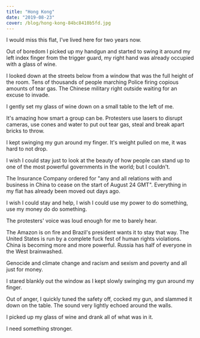 ```yaml
---
title: "Hong Kong"
date: "2019-08-23"
cover: /blog/hong-kong-84bc8410b5fd.jpg
---
```


I would miss this flat, I've lived here for two years now.

Out of boredom I picked up my handgun and started to swing it around my left index finger from the trigger guard, my right hand was already occupied with a glass of wine.

I looked down at the streets below from a window that was the full height of the room. Tens of thousands of people marching Police firing copious amounts of tear gas. The Chinese military right outside waiting for an excuse to invade.

I gently set my glass of wine down on a small table to the left of me.

It's amazing how smart a group can be. Protesters use lasers to disrupt cameras, use cones and water to put out tear gas, steal and break apart bricks to throw.

I kept swinging my gun around my finger. It's weight pulled on me, it was hard to not drop.

I wish I could stay just to look at the beauty of how people can stand up to one of the most powerful governments in the world; but I couldn't.

The Insurance Company ordered for "any and all relations with and business in China to cease on the start of August 24 GMT". Everything in my flat has already been moved out days ago.

I wish I could stay and help, I wish I could use my power to do something, use my money do do something.

The protesters' voice was loud enough for me to barely hear.

The Amazon is on fire and Brazil's president wants it to stay that way. The United States is run by a complete fuck fest of human rights violations. China is becoming more and more powerful. Russia has half of everyone in the West brainwashed.

Genocide and climate change and racism and sexism and poverty and all just for money.

I stared blankly out the window as I kept slowly swinging my gun around my finger.

Out of anger, I quickly tuned the safety off, cocked my gun, and slammed it down on the table. The sound very lightly echoed around the walls.

I picked up my glass of wine and drank all of what was in it.

I need something stronger.
